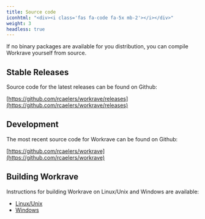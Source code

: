 ```yaml
---
title: Source code
iconhtml: "<div><i class='fas fa-code fa-5x mb-2'></i></div>"
weight: 3
headless: true
---
```

If no binary packages are available for you distribution, you can compile
Workrave yourself from source.

## Stable Releases

Source code for the latest releases can be found on Github:

[https://github.com/rcaelers/workrave/releases](https://github.com/rcaelers/workrave/releases)

## Development

The most recent source code for Workrave can be found on Github:

[https://github.com/rcaelers/workrave](https://github.com/rcaelers/workrave)

## Building Workrave

Instructions for building Workrave on Linux/Unix and Windows are available:

- [Linux/Unix](docs/build/linux)
- [Windows](docs/build/windows)
